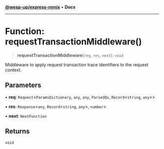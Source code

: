 [**@wesp-up/express-remix**](../README.md) • **Docs**

---

# Function: requestTransactionMiddleware()

> **requestTransactionMiddleware**(`req`, `res`, `next`): `void`

Middleware to apply request transaction trace identifiers to the request
context.

## Parameters

• **req**: `Request`\<`ParamsDictionary`, `any`, `any`, `ParsedQs`, `Record`\<`string`, `any`\>\>

• **res**: `Response`\<`any`, `Record`\<`string`, `any`\>, `number`\>

• **next**: `NextFunction`

## Returns

`void`
